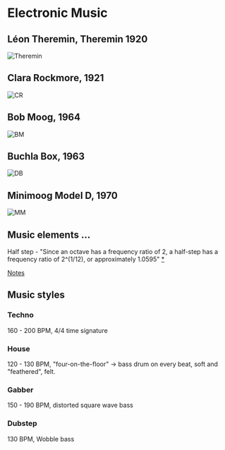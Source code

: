 # Electronic Music

## Léon Theremin, Theremin 1920

![Theremin](https://upload.wikimedia.org/wikipedia/commons/7/74/Lev_Termen_playing_-_cropped.jpg)

## Clara Rockmore, 1921

![CR](https://starschanges.com/wp-content/uploads/2016/07/clara-rockmore-height-weight-age.jpg)

## Bob Moog, 1964

![BM](https://spillmagazine.com/wp-content/uploads/2019/05/Bob-Moog-790x489.jpg)

## Buchla Box, 1963

![DB](https://grayarea.org/wp-content/uploads/2017/02/Don_Buchla_Memorial_1080X1920_Digital_Screen.jpg)

## Minimoog Model D, 1970 

![MM](https://media.sweetwater.com/images/items/750/MinimoogD-large.jpg?29ee2e5747)

## Music elements ...

Half step - "Since an octave has a frequency ratio of 2, a half-step has a frequency ratio of 2^(1/12), or approximately 1.0595" [\*](https://wiki.audacityteam.org/wiki/Half_step)

[Notes](https://pages.mtu.edu/~suits/notefreqs.html)


## Music styles

### Techno

160 - 200 BPM, 4/4 time signature

### House

120 - 130 BPM, "four-on-the-floor" -> bass drum on every beat, soft and "feathered", felt.

### Gabber

150 - 190 BPM, distorted square wave bass

### Dubstep

130 BPM, Wobble bass




